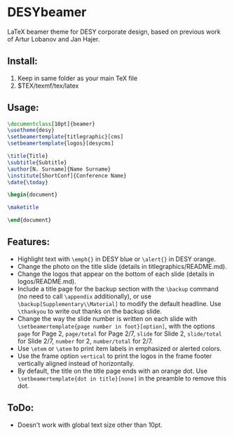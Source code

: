 # DESYbeamer

LaTeX beamer theme for DESY corporate design, based on previous work of Artur Lobanov and Jan Hajer.

## Install:

1. Keep in same folder as your main TeX file
2. $TEX/texmf/tex/latex

## Usage:

```latex
\documentclass[10pt]{beamer}
\usetheme{desy}
\setbeamertemplate{titlegraphic}[cms]
\setbeamertemplate{logos}[desycms]

\title{Title}
\subtitle{Subtitle}
\author[N. Surname]{Name Surname}
\institute[ShortConf]{Conference Name}
\date{\today}

\begin{document}

\maketitle

\end{document}
```

## Features:

* Highlight text with ```\emph{}``` in DESY blue or ```\alert{}``` in DESY orange.
* Change the photo on the title slide (details in titlegraphics/README.md).
* Change the logos that appear on the bottom of each slide (details in logos/README.md).
* Include a title page for the backup section with the ```\backup``` command (no need to call ```\appendix``` additionally), or use ```\backup[Supplementary\\Material]``` to modify the default headline. Use ```\thankyou``` to write out thanks on the backup slide.
* Change the way the slide number is written on each slide with ```\setbeamertemplate{page number in foot}[option]```, with the options ```page``` for Page 2, ```page/total``` for Page 2/7, ```slide``` for Slide 2, ```slide/total``` for Slide 2/7, ```number``` for 2, ```number/total``` for 2/7.
* Use ```\etem``` or ```\atem``` to print item labels in emphasized or alerted colors.
* Use the frame option ```vertical``` to print the logos in the frame footer vertically aligned instead of horizontally.
* By default, the title on the title page ends with an orange dot. Use ```\setbeamertemplate{dot in title}[none]``` in the preamble to remove this dot.

## ToDo:

* Doesn't work with global text size other than 10pt.
